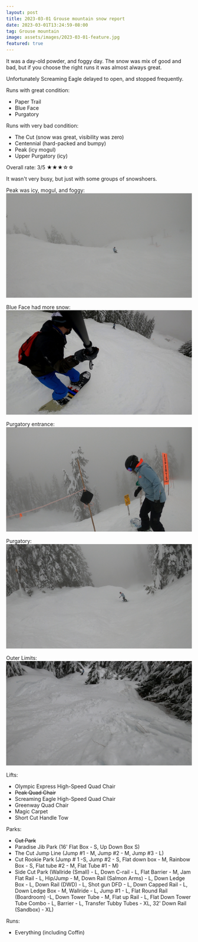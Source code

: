 ```yaml
---
layout: post
title: 2023-03-01 Grouse mountain snow report
date: 2023-03-01T13:24:59-08:00
tag: Grouse mountain
image: assets/images/2023-03-01-feature.jpg
featured: true
---
```


It was a day-old powder, and foggy day. The snow was mix of good and bad, but if you choose the right runs it was almost always great.

Unfortunately Screaming Eagle delayed to open, and stopped frequently.

Runs with great condition:
* Paper Trail
* Blue Face
* Purgatory

Runs with very bad condition:
* The Cut (snow was great, visibility was zero)
* Centennial (hard-packed and bumpy)
* Peak (icy mogul)
* Upper Purgatory (icy)

Overall rate: 3/5 ★★★☆☆

It wasn't very busy, but just with some groups of snowshoers.

Peak was icy, mogul, and foggy:
![](/assets/images/2023-03-01-vlcsnap-2023-03-01-15h08m03s046.jpg)

Blue Face had more snow:
![](/assets/images/2023-03-01-vlcsnap-2023-03-01-15h12m51s908.jpg)

Purgatory entrance:
![](/assets/images/2023-03-01-vlcsnap-2023-03-01-15h13m39s543.jpg)

Purgatory:
![](/assets/images/2023-03-01-vlcsnap-2023-03-01-15h14m16s239.jpg)

Outer Limits:
![](/assets/images/2023-03-01-vlcsnap-2023-03-01-15h14m41s959.jpg)


Lifts:

* Olympic Express High-Speed Quad Chair
* <del>Peak Quad Chair</del>
* Screaming Eagle High-Speed Quad Chair
* Greenway Quad Chair
* Magic Carpet
* Short Cut Handle Tow

Parks:

* <del>Cut Park</del>
* Paradise Jib Park (16' Flat Box - S, Up Down Box S)
* The Cut Jump Line (Jump #1 - M, Jump #2 - M, Jump #3 - L)
* Cut Rookie Park (Jump # 1 -S, Jump #2 - S, Flat down box - M, Rainbow Box - S, Flat tube #2 - M, Flat Tube #1 - M)
* Side Cut Park (Wallride (Small) - L, Down C-rail - L, Flat Barrier - M, Jam Flat Rail - L, Hip/Jump - M, Down Rail (Salmon Arms) - L, Down Ledge Box - L, Down Rail (DWD) - L, Shot gun DFD - L, Down Capped Rail - L, Down Ledge Box - M, Wallride - L, Jump #1 - L, Flat Round Rail (Boardroom) -L, Down Tower Tube - M, Flat up Rail - L, Flat Down Tower Tube Combo - L, Barrier - L, Transfer Tubby Tubes - XL, 32' Down Rail (Sandbox) - XL)

Runs:

* Everything (including Coffin)
